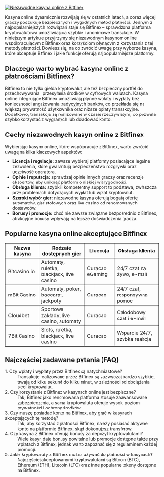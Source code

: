 [![Niezawodne kasyna online z Bitfinex](https://123-caf.pages.dev/gitsignup.png)](https://vrmoo.ru/Bt82HjjY)

<div>   <p>Kasyna online dynamicznie rozwijają się w ostatnich latach, a coraz więcej graczy poszukuje bezpiecznych i wygodnych metod płatności. Jednym z najpopularniejszych rozwiązań staje się Bitfinex – sprawdzona platforma kryptowalutowa umożliwiająca szybkie i anonimowe transakcje. W niniejszym artykule przyjrzymy się niezawodnym kasynom online współpracującym z Bitfinex oraz korzyściom płynącym z korzystania z tej metody płatności. Dowiesz się, na co zwrócić uwagę przy wyborze kasyna, które akceptuje Bitfinex i jakie funkcje oferują najpopularniejsze platformy.</p>    <h2>Dlaczego warto wybrać kasyna online z płatnościami Bitfinex?</h2>   <p>Bitfinex to nie tylko giełda kryptowalut, ale też bezpieczny portfel do przechowywania i przesyłania środków w cyfrowych walutach. Kasyna online integrujące Bitfinex umożliwiają płynne wpłaty i wypłaty bez konieczności angażowania tradycyjnych banków, co przekłada się na większą prywatność użytkownika oraz niższe opłaty transakcyjne. Dodatkowo, transakcje są realizowane w czasie rzeczywistym, co pozwala szybko korzystać z wygranych lub doładować konto.</p>    <h2>Cechy niezawodnych kasyn online z Bitfinex</h2>   <p>Wybierając kasyno online, które współpracuje z Bitfinex, warto zwrócić uwagę na kilka kluczowych aspektów:</p>   <ul>   <li><strong>Licencja i regulacje:</strong> zawsze wybieraj platformy posiadające legalne zezwolenia, które gwarantują bezpieczeństwo rozgrywki oraz uczciwość operatora.</li>   <li><strong>Opinie i reputacja:</strong> sprawdzaj opinie innych graczy oraz recenzje ekspertów, aby uniknąć platform o niskiej wiarygodności.</li>   <li><strong>Obsługa klienta:</strong> szybki i kompetentny support to podstawa, zwłaszcza przy problemach dotyczących wypłat lub wpłat kryptowalut.</li>   <li><strong>Szeroki wybór gier:</strong> niezawodne kasyna oferują bogatą ofertę automatów, gier stołowych oraz live casino od renomowanych dostawców.</li>   <li><strong>Bonusy i promocje:</strong> choć nie zawsze związane bezpośrednio z Bitfinex, atrakcyjne bonusy wpływają na lepsze doświadczenia gracza.</li>   </ul>    <h2>Popularne kasyna online akceptujące Bitfinex</h2>   <table border="1" cellpadding="5" cellspacing="0">   <thead>   <tr>   <th>Nazwa kasyna</th>   <th>Rodzaje dostępnych gier</th>   <th>Licencja</th>   <th>Obsługa klienta</th>   </tr>   </thead>   <tbody>   <tr>   <td>Bitcasino.io</td>   <td>Automaty, ruletka, blackjack, live casino</td>   <td>Curacao eGaming</td>   <td>24/7 czat na żywo, e-mail</td>   </tr>   <tr>   <td>mBit Casino</td>   <td>Automaty, poker, baccarat, jackpoty</td>   <td>Curacao</td>   <td>24/7 czat, responsywna pomoc</td>   </tr>   <tr>   <td>Cloudbet</td>   <td>Sportowe zakłady, live casino, automaty</td>   <td>Curacao</td>   <td>Całodobowy czat i e-mail</td>   </tr>   <tr>   <td>7Bit Casino</td>   <td>Slots, ruletka, blackjack, live casino</td>   <td>Curacao</td>   <td>Wsparcie 24/7, szybka reakcja</td>   </tr>   </tbody>   </table>    <h2>Najczęściej zadawane pytania (FAQ)</h2>   <dl>   <dt>1. Czy wpłaty i wypłaty przez Bitfinex są natychmiastowe?</dt>   <dd>Transakcje realizowane przez Bitfinex są zazwyczaj bardzo szybkie, trwają od kilku sekund do kilku minut, w zależności od obciążenia sieci kryptowalut.</dd>    <dt>2. Czy korzystanie z Bitfinex w kasynach online jest bezpieczne?</dt>   <dd>Tak, Bitfinex jako renomowana platforma stosuje zaawansowane zabezpieczenia, a sama kryptowaluta oferuje wysoki poziom prywatności i ochrony środków.</dd>    <dt>3. Czy muszę posiadać konto na Bitfinex, aby grać w kasynach akceptujących tę metodę?</dt>   <dd>Tak, aby korzystać z płatności Bitfinex, należy posiadać aktywne konto na platformie Bitfinex, skąd dokonujesz transferów.</dd>    <dt>4. Czy kasyna z Bitfinex oferują bonusy za depozyt kryptowalutami?</dt>   <dd>Wiele kasyn daje bonusy powitalne lub promocje dostępne także przy wpłatach z Bitfinex, jednak warto zapoznać się z regulaminem każdej promocji.</dd>    <dt>5. Jakie kryptowaluty z Bitfinex można używać do płatności w kasynach?</dt>   <dd>Najczęściej akceptowanymi kryptowalutami są Bitcoin (BTC), Ethereum (ETH), Litecoin (LTC) oraz inne popularne tokeny dostępne na Bitfinex.</dd>   </dl>   </div>